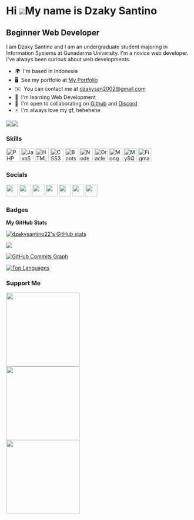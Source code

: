 Hi ![](https://user-images.githubusercontent.com/18350557/176309783-0785949b-9127-417c-8b55-ab5a4333674e.gif)My name is Dzaky Santino
=====================================================================================================================================

Beginner Web Developer
----------------------

I am Dzaky Santino and I am an undergraduate student majoring in Information Systems at Gunadarma University. I'm a novice web developer. I've always been curious about web developments.

* 🌍  I'm based in Indonesia
* 🖥️  See my portfolio at [My Portfolio](http://dzaky-santino.github.io/portfolio/)
* ✉️  You can contact me at [dzakysan2002@gmail.com](mailto:dzakysan2002@gmail.com)
* 🧠  I'm learning Web Development
* 🤝  I'm open to collaborating on <a href="https://github.com/dzakysantino22" target="blank">Github</a> and <a href="https://discord.gg/2x39Q2vZpb" target="blank">Discord</a>
* ⚡  I'm always love my gf, hehehehe

<a href="https://www.github.com/dzakysantino22" target="_blank" rel="noreferrer"><img
src="https://img.shields.io/github/followers/dzakysantino22?logo=github&style=for-the-badge&color=0891b2&labelColor=1c1917" /></a><a href="https://www.twitter.com/dzakysantino22" target="_blank" rel="noreferrer"><img
src="https://img.shields.io/twitter/follow/dzakysantino22?logo=twitter&style=for-the-badge&color=0891b2&labelColor=1c1917"
/></a>

### Skills


<p align="left">
<a href="https://www.php.net/" target="_blank" rel="noreferrer"><img src="https://raw.githubusercontent.com/danielcranney/readme-generator/main/public/icons/skills/php-colored.svg" width="36" height="36" alt="PHP" /></a>
<a href="https://developer.mozilla.org/en-US/docs/Web/JavaScript" target="_blank" rel="noreferrer"><img src="https://raw.githubusercontent.com/danielcranney/readme-generator/main/public/icons/skills/javascript-colored.svg" width="36" height="36" alt="JavaScript" /></a>
<a href="https://developer.mozilla.org/en-US/docs/Glossary/HTML5" target="_blank" rel="noreferrer"><img src="https://raw.githubusercontent.com/danielcranney/readme-generator/main/public/icons/skills/html5-colored.svg" width="36" height="36" alt="HTML5" /></a>
<a href="https://www.w3.org/TR/CSS/#css" target="_blank" rel="noreferrer"><img src="https://raw.githubusercontent.com/danielcranney/readme-generator/main/public/icons/skills/css3-colored.svg" width="36" height="36" alt="CSS3" /></a>
<a href="https://getbootstrap.com/" target="_blank" rel="noreferrer"><img src="https://raw.githubusercontent.com/danielcranney/readme-generator/main/public/icons/skills/bootstrap-colored.svg" width="36" height="36" alt="Bootstrap" /></a>
<a href="https://nodejs.org/en/" target="_blank" rel="noreferrer"><img src="https://raw.githubusercontent.com/danielcranney/readme-generator/main/public/icons/skills/nodejs-colored.svg" width="36" height="36" alt="NodeJS" /></a>
<a href="https://www.oracle.com/uk/index.html" target="_blank" rel="noreferrer"><img src="https://raw.githubusercontent.com/danielcranney/readme-generator/main/public/icons/skills/oracle-colored.svg" width="36" height="36" alt="Oracle" /></a>
<a href="https://www.mongodb.com/" target="_blank" rel="noreferrer"><img src="https://raw.githubusercontent.com/danielcranney/readme-generator/main/public/icons/skills/mongodb-colored.svg" width="36" height="36" alt="MongoDB" /></a>
<a href="https://www.mysql.com/" target="_blank" rel="noreferrer"><img src="https://raw.githubusercontent.com/danielcranney/readme-generator/main/public/icons/skills/mysql-colored.svg" width="36" height="36" alt="MySQL" /></a>
<a href="https://www.figma.com/" target="_blank" rel="noreferrer"><img src="https://raw.githubusercontent.com/danielcranney/readme-generator/main/public/icons/skills/figma-colored.svg" width="36" height="36" alt="Figma" /></a>
</p>


### Socials

<p align="left"> <a href="https://discord.com/users/425646614015901696" target="_blank" rel="noreferrer"><img src="https://raw.githubusercontent.com/danielcranney/readme-generator/main/public/icons/socials/discord.svg" width="32" height="32" /></a> <a href="https://www.facebook.com/dzakysantino22" target="_blank" rel="noreferrer"><img src="https://raw.githubusercontent.com/danielcranney/readme-generator/main/public/icons/socials/facebook.svg" width="32" height="32" /></a> <a href="https://www.github.com/dzakysantino22" target="_blank" rel="noreferrer"><img src="https://raw.githubusercontent.com/danielcranney/readme-generator/main/public/icons/socials/github.svg" width="32" height="32" /></a> <a href="http://www.instagram.com/dzakysantino22" target="_blank" rel="noreferrer"><img src="https://raw.githubusercontent.com/danielcranney/readme-generator/main/public/icons/socials/instagram.svg" width="32" height="32" /></a> <a href="https://www.linkedin.com/in/dzakysantino22" target="_blank" rel="noreferrer"><img src="https://raw.githubusercontent.com/danielcranney/readme-generator/main/public/icons/socials/linkedin.svg" width="32" height="32" /></a> <a href="https://www.twitter.com/dzakysantino22" target="_blank" rel="noreferrer"><img src="https://raw.githubusercontent.com/danielcranney/readme-generator/main/public/icons/socials/twitter.svg" width="32" height="32" /></a> <a href="https://www.youtube.com/c/dzakysantino22" target="_blank" rel="noreferrer"><img src="https://raw.githubusercontent.com/danielcranney/readme-generator/main/public/icons/socials/youtube.svg" width="32" height="32" /></a></p>

### Badges

<b>My GitHub Stats</b>

<a href="http://www.github.com/dzakysantino22"><img src="https://github-readme-stats.vercel.app/api?username=dzakysantino22&show_icons=true&hide=&count_private=true&title_color=0891b2&text_color=ffffff&icon_color=0891b2&bg_color=1c1917&hide_border=true&show_icons=true" alt="dzakysantino22's GitHub stats" /></a>

<a href="http://www.github.com/dzakysantino22"><img src="https://github-readme-streak-stats.herokuapp.com/?user=dzakysantino22&stroke=ffffff&background=1c1917&ring=0891b2&fire=0891b2&currStreakNum=ffffff&currStreakLabel=0891b2&sideNums=ffffff&sideLabels=ffffff&dates=ffffff&hide_border=true" /></a>

<a href="http://www.github.com/dzakysantino22"><img src="https://github-readme-activity-graph.cyclic.app/graph?username=dzakysantino22&bg_color=1c1917&color=ffffff&line=0891b2&point=ffffff&area_color=1c1917&area=true&hide_border=true&custom_title=GitHub%20Commits%20Graph" alt="GitHub Commits Graph" /></a>

<a href="https://github.com/dzakysantino22" align="left"><img src="https://github-readme-stats.vercel.app/api/top-langs/?username=dzakysantino22&langs_count=10&title_color=0891b2&text_color=ffffff&icon_color=0891b2&bg_color=1c1917&hide_border=true&locale=en&custom_title=Top%20%Languages" alt="Top Languages" /></a>

### Support Me

<a href="https://www.buymeacoffee.com/dzakysantino22" target="_blank"><img src="https://cdn.buymeacoffee.com/buttons/v2/arial-blue.png" width="200"></a> <br>
<a href="https://ko-fi.com/dzakysantino22" target="_blank"><img src="https://storage.ko-fi.com/cdn/kofi1.png?v=3" width="200" /></a> <br>
<a href="https://saweria.co/santino" target="_blank"><img src="https://cdn.discordapp.com/attachments/777703865729679361/1080139568197681254/saweria.png" width="200" /></a> 

